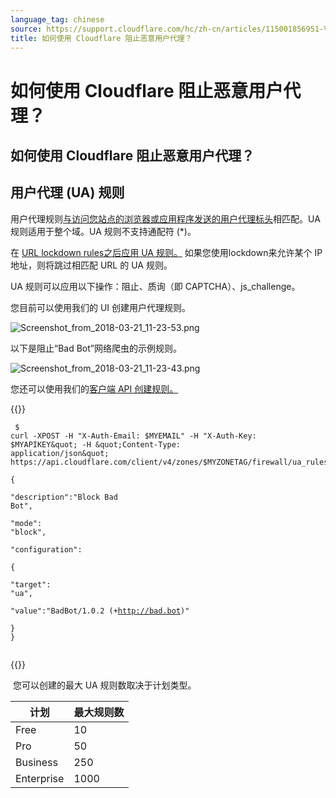 ```yaml
---
language_tag: chinese
source: https://support.cloudflare.com/hc/zh-cn/articles/115001856951-%E5%A6%82%E4%BD%95%E4%BD%BF%E7%94%A8-Cloudflare-%E9%98%BB%E6%AD%A2%E6%81%B6%E6%84%8F%E7%94%A8%E6%88%B7%E4%BB%A3%E7%90%86-
title: 如何使用 Cloudflare 阻止恶意用户代理？
---
```


# 如何使用 Cloudflare 阻止恶意用户代理？

## 如何使用 Cloudflare 阻止恶意用户代理？

## 用户代理 (UA) 规则

用户代理规则[与访问您站点的浏览器或应用程序发送的用户代理标头](https://developer.mozilla.org/en-US/docs/Web/HTTP/Headers/User-Agent)相匹配。UA 规则适用于整个域。UA 规则不支持通配符 (\*)。

在 [URL lockdown rules之后应用 UA 规则。](https://support.cloudflare.com/hc/en-us/articles/115001595131) 如果您使用lockdown来允许某个 IP 地址，则将跳过相匹配 URL 的 UA 规则。

UA 规则可以应用以下操作：阻止、质询（即 CAPTCHA）、js\_challenge。

您目前可以使用我们的 UI 创建用户代理规则。

![Screenshot_from_2018-03-21_11-23-53.png](/support/static/Screenshot_from_2018-03-21_11-23-53.png)

以下是阻止“Bad Bot”网络爬虫的示例规则。

![Screenshot_from_2018-03-21_11-23-43.png](/support/static/Screenshot_from_2018-03-21_11-23-43.png)

您还可以使用我们的[客户端 API 创建规则。](https://api.cloudflare.com/#user-agent-blocking-rules-create-a-useragent-rule)


{{<raw>}}<pre class="CodeBlock CodeBlock-with-rows CodeBlock-scrolls-horizontally CodeBlock-is-light-in-light-theme CodeBlock--language-txt" language="txt"><code><span class="CodeBlock--rows"><span class="CodeBlock--rows-content"><span class="CodeBlock--row"><span class="CodeBlock--row-indicator"></span><div class="CodeBlock--row-content"><span class="CodeBlock--token-plain"> $ curl -XPOST -H &quot;X-Auth-Email: $MYEMAIL&quot; -H &quot;X-Auth-Key: $MYAPIKEY&quot; -H &quot;Content-Type: application/json&quot; https://api.cloudflare.com/client/v4/zones/$MYZONETAG/firewall/ua_rules</span></div></span><span class="CodeBlock--row"><span class="CodeBlock--row-indicator"></span><div class="CodeBlock--row-content"><span class="CodeBlock--token-plain">
</span></div></span><span class="CodeBlock--row"><span class="CodeBlock--row-indicator"></span><div class="CodeBlock--row-content"><span class="CodeBlock--token-plain">{</span></div></span><span class="CodeBlock--row"><span class="CodeBlock--row-indicator"></span><div class="CodeBlock--row-content"><span class="CodeBlock--token-plain">  &quot;description&quot;:&quot;Block Bad Bot&quot;,</span></div></span><span class="CodeBlock--row"><span class="CodeBlock--row-indicator"></span><div class="CodeBlock--row-content"><span class="CodeBlock--token-plain">  &quot;mode&quot;: &quot;block&quot;,</span></div></span><span class="CodeBlock--row"><span class="CodeBlock--row-indicator"></span><div class="CodeBlock--row-content"><span class="CodeBlock--token-plain">  &quot;configuration&quot;:</span></div></span><span class="CodeBlock--row"><span class="CodeBlock--row-indicator"></span><div class="CodeBlock--row-content"><span class="CodeBlock--token-plain">  {</span></div></span><span class="CodeBlock--row"><span class="CodeBlock--row-indicator"></span><div class="CodeBlock--row-content"><span class="CodeBlock--token-plain">      &quot;target&quot;: &quot;ua&quot;,</span></div></span><span class="CodeBlock--row"><span class="CodeBlock--row-indicator"></span><div class="CodeBlock--row-content"><span class="CodeBlock--token-plain">      &quot;value&quot;:&quot;BadBot/1.0.2 (+http://bad.bot)&quot;</span></div></span><span class="CodeBlock--row"><span class="CodeBlock--row-indicator"></span><div class="CodeBlock--row-content"><span class="CodeBlock--token-plain">  }</span></div></span><span class="CodeBlock--row"><span class="CodeBlock--row-indicator"></span><div class="CodeBlock--row-content"><span class="CodeBlock--token-plain">}</span></div></span><span class="CodeBlock--row"><span class="CodeBlock--row-indicator"></span><div class="CodeBlock--row-content"><span class="CodeBlock--token-plain">
</span></div></span></span></span></code></pre>{{</raw>}}

 您可以创建的最大 UA 规则数取决于计划类型。 

| **计划** | **最大规则数** |
| --- | --- |
| Free | 10 |
| Pro | 50 |
| Business | 250 |
| Enterprise | 1000 |
